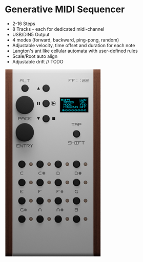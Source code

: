 # Generative MIDI Sequencer
- 2-16 Steps
- 8 Tracks - each for dedicated midi-channel
- USB/DIN5 Output
- 4 modes (forward, backward, ping-pong, random)
- Adjustable velocity, time offset and duration for each note
- Langton's ant like cellular automata with user-defined rules
- Scale/Root auto align
- Adjustable drift // TODO

<a href="./hardware/front.png"><img width=300 src="./hardware/front.png"/></a>